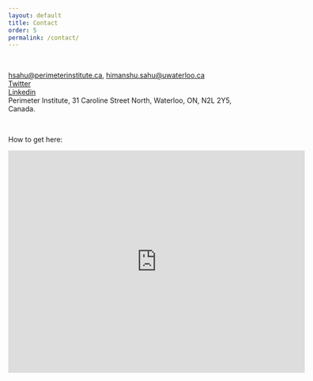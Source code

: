 ```yaml
---
layout: default
title: Contact
order: 5
permalink: /contact/
---
```


&nbsp;

<i class="fa-solid fa-at"></i> <a href="mailto:hsahu@perimeterinstitute.ca" style="font-size: 16x;">hsahu@perimeterinstitute.ca</a>, <a href="mailto:himanshu.sahu@uwaterloo.ca" style="font-size: 16x;">himanshu.sahu@uwaterloo.ca</a> <br>
<a href="https://twitter.com/Himansh59335370" style="font-size: 16x;"> <i class="fa-brands fa-x-twitter"></i> Twitter </a><br>
<a href="https://www.linkedin.com/in/himanshu-sahu-iisc/" style="font-size: 16x;"> <i class="fa-brands fa-linkedin"></i> Linkedin </a><br>
<i class="fa-solid fa-location-dot"></i> Perimeter Institute, 31 Caroline Street North, Waterloo, ON, N2L 2Y5, Canada.

&nbsp;

How to get here: <br>

<iframe src="https://www.google.com/maps/embed?pb=!1m18!1m12!1m3!1d5791.540849887908!2d-80.5301169252965!3d43.46538986455985!2m3!1f0!2f0!3f0!3m2!1i1024!2i768!4f13.1!3m3!1m2!1s0x882bf40e1a48aed7%3A0xaab9a9ebc3015a37!2sPerimeter%20Institute%20for%20Theoretical%20Physics!5e0!3m2!1sen!2sca!4v1726360803770!5m2!1sen!2sca" width="600" height="450" style="border:0;" allowfullscreen="" loading="lazy" referrerpolicy="no-referrer-when-downgrade"></iframe>
